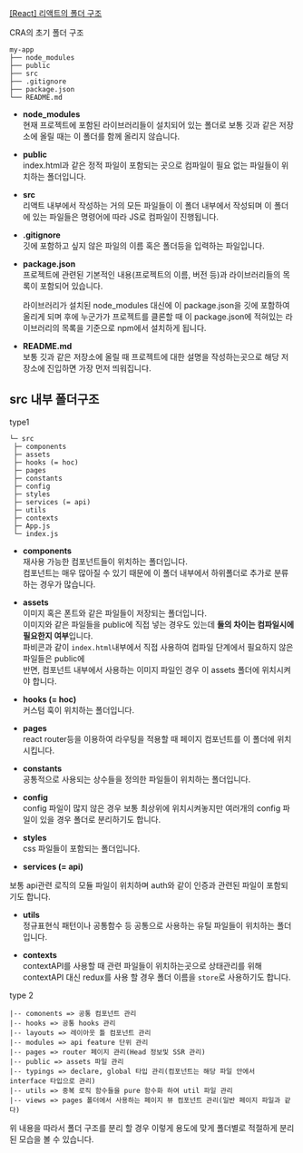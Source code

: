 [[React] 리액트의 폴더 구조](https://velog.io/@sisofiy626/React-%EB%A6%AC%EC%95%A1%ED%8A%B8%EC%9D%98-%ED%8F%B4%EB%8D%94-%EA%B5%AC%EC%A1%B0)

CRA의 초기 폴더 구조
```
my-app
├── node_modules
├── public
├── src
├── .gitignore
├── package.json
└── README.md
```

- **node_modules**  
    현재 프로젝트에 포함된 라이브러리들이 설치되어 있는 폴더로 보통 깃과 같은 저장소에 올릴 때는 이 폴더를 함께 올리지 않습니다.
    
- **public**  
    index.html과 같은 정적 파일이 포함되는 곳으로 컴파일이 필요 없는 파일들이 위치하는 폴더입니다.
    

- **src**  
    리액트 내부에서 작성하는 거의 모든 파일들이 이 폴더 내부에서 작성되며 이 폴더에 있는 파일들은 명령어에 따라 JS로 컴파일이 진행됩니다.
    
- **.gitignore**  
    깃에 포함하고 싶지 않은 파일의 이름 혹은 폴더등을 입력하는 파일입니다.
    
- **package.json**  
    프로젝트에 관련된 기본적인 내용(프로젝트의 이름, 버전 등)과 라이브러리들의 목록이 포함되어 있습니다.  
      
    라이브러리가 설치된 node_modules 대신에 이 package.json을 깃에 포함하여 올리게 되며 후에 누군가가 프로젝트를 클론할 때 이 package.json에 적혀있는 라이브러리의 목록을 기준으로 npm에서 설치하게 됩니다.
    
- **README.md**  
    보통 깃과 같은 저장소에 올릴 때 프로젝트에 대한 설명을 작성하는곳으로 해당 저장소에 진입하면 가장 먼저 띄워집니다.

## src 내부 폴더구조

type1

```null
└─ src
 ├─ components
 ├─ assets 
 ├─ hooks (= hoc)
 ├─ pages
 ├─ constants
 ├─ config
 ├─ styles
 ├─ services (= api)
 ├─ utils
 ├─ contexts
 ├─ App.js
 └─ index.js
```

- **components**  
    재사용 가능한 컴포넌트들이 위치하는 폴더입니다.  
    컴포넌트는 매우 많아질 수 있기 때문에 이 폴더 내부에서 하위폴더로 추가로 분류하는 경우가 많습니다.
    
- **assets**  
    이미지 혹은 폰트와 같은 파일들이 저장되는 폴더입니다.  
    이미지와 같은 파일들을 public에 직접 넣는 경우도 있는데 **둘의 차이는 컴파일시에 필요한지 여부**입니다.  
    파비콘과 같이 `index.html`내부에서 직접 사용하여 컴파일 단계에서 필요하지 않은 파일들은 public에  
    반면, 컴포넌트 내부에서 사용하는 이미지 파일인 경우 이 assets 폴더에 위치시켜야 합니다.
    
- **hooks (= hoc)**  
    커스텀 훅이 위치하는 폴더입니다.
    
- **pages**  
    react router등을 이용하여 라우팅을 적용할 때 페이지 컴포넌트를 이 폴더에 위치시킵니다.
    
- **constants**  
    공통적으로 사용되는 상수들을 정의한 파일들이 위치하는 폴더입니다.
    
- **config**  
    config 파일이 많지 않은 경우 보통 최상위에 위치시켜놓지만 여러개의 config 파일이 있을 경우 폴더로 분리하기도 합니다.
    
- **styles**  
    css 파일들이 포함되는 폴더입니다.
    
- **services (= api)**
    

보통 api관련 로직의 모듈 파일이 위치하며 auth와 같이 인증과 관련된 파일이 포함되기도 합니다.

- **utils**  
    정규표현식 패턴이나 공통함수 등 공통으로 사용하는 유틸 파일들이 위치하는 폴더입니다.
    
- **contexts**  
    contextAPI를 사용할 때 관련 파일들이 위치하는곳으로 상태관리를 위해 contextAPI 대신 redux를 사용 할 경우 폴더 이름을 `store`로 사용하기도 합니다.


type 2

```
|-- comonents => 공통 컴포넌트 관리
|-- hooks => 공통 hooks 관리 
|-- layouts => 레이아웃 틀 컴포넌트 관리 
|-- modules => api feature 단위 관리 
|-- pages => router 페이지 관리(Head 정보및 SSR 관리) 
|-- public => assets 파일 관리 
|-- typings => declare, global 타입 관리(컴포넌트는 해당 파일 안에서 interface 타입으로 관리) 
|-- utils => 중복 로직 함수들을 pure 함수화 하여 util 파일 관리 
|-- views => pages 폴더에서 사용하는 페이지 뷰 컴포넌트 관리(일반 페이지 파일과 같다)
```

위 내용을 따라서 폴더 구조를 분리 할 경우 이렇게 용도에 맞게 폴더별로 적절하게 분리된 모습을 볼 수 있습니다.

